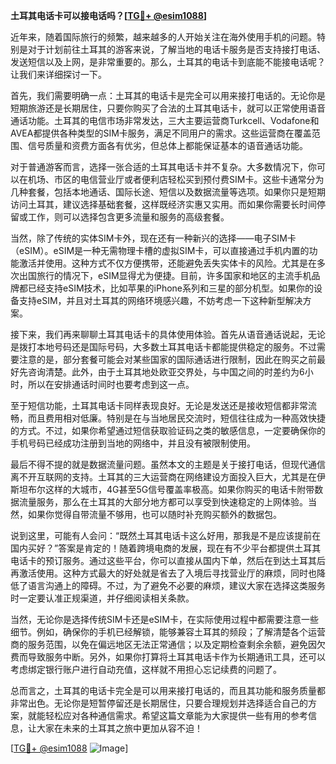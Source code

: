 **土耳其电话卡可以接电话吗？[[TG💪+ @esim1088](https://t.me/s/esim1088)]**

近年来，随着国际旅行的频繁，越来越多的人开始关注在海外使用手机的问题。特别是对于计划前往土耳其的游客来说，了解当地的电话卡服务是否支持接打电话、发送短信以及上网，是非常重要的。那么，土耳其的电话卡到底能不能接电话呢？让我们来详细探讨一下。

首先，我们需要明确一点：土耳其的电话卡是完全可以用来接打电话的。无论你是短期旅游还是长期居住，只要你购买了合法的土耳其电话卡，就可以正常使用语音通话功能。土耳其的电信市场非常发达，三大主要运营商Turkcell、Vodafone和AVEA都提供各种类型的SIM卡服务，满足不同用户的需求。这些运营商在覆盖范围、信号质量和资费方面各有优劣，但总体上都能保证基本的语音通话功能。

对于普通游客而言，选择一张合适的土耳其电话卡并不复杂。大多数情况下，你可以在机场、市区的电信营业厅或者便利店轻松买到预付费SIM卡。这些卡通常分为几种套餐，包括本地通话、国际长途、短信以及数据流量等选项。如果你只是短期访问土耳其，建议选择基础套餐，这样既经济实惠又实用。而如果你需要长时间停留或工作，则可以选择包含更多流量和服务的高级套餐。

当然，除了传统的实体SIM卡外，现在还有一种新兴的选择——电子SIM卡（eSIM）。eSIM是一种无需物理卡槽的虚拟SIM卡，可以直接通过手机内置的功能激活并使用。这种方式不仅方便携带，还能避免丢失实体卡的风险。尤其是在多次出国旅行的情况下，eSIM显得尤为便捷。目前，许多国家和地区的主流手机品牌都已经支持eSIM技术，比如苹果的iPhone系列和三星的部分机型。如果你的设备支持eSIM，并且对土耳其的网络环境感兴趣，不妨考虑一下这种新型解决方案。

接下来，我们再来聊聊土耳其电话卡的具体使用体验。首先从语音通话说起，无论是拨打本地号码还是国际号码，大多数土耳其电话卡都能提供稳定的服务。不过需要注意的是，部分套餐可能会对某些国家的国际通话进行限制，因此在购买之前最好先咨询清楚。此外，由于土耳其地处欧亚交界处，与中国之间的时差约为6小时，所以在安排通话时间时也要考虑到这一点。

至于短信功能，土耳其电话卡同样表现良好。无论是发送还是接收短信都非常流畅，而且费用相对低廉。特别是在与当地居民交流时，短信往往成为一种高效快捷的方式。不过，如果你希望通过短信获取验证码之类的敏感信息，一定要确保你的手机号码已经成功注册到当地的网络中，并且没有被限制使用。

最后不得不提的就是数据流量问题。虽然本文的主题是关于接打电话，但现代通信离不开互联网的支持。土耳其的三大运营商在网络建设方面投入巨大，尤其是在伊斯坦布尔这样的大城市，4G甚至5G信号覆盖率极高。如果你购买的电话卡附带数据流量服务，那么在土耳其的大部分地方都可以享受到快速稳定的上网体验。当然，如果你觉得自带流量不够用，也可以随时补充购买额外的数据包。

说到这里，可能有人会问：“既然土耳其电话卡这么好用，那我是不是应该提前在国内买好？”答案是肯定的！随着跨境电商的发展，现在有不少平台都提供土耳其电话卡的预订服务。通过这些平台，你可以直接从国内下单，然后在到达土耳其后再激活使用。这种方式最大的好处就是省去了入境后寻找营业厅的麻烦，同时也降低了语言沟通上的障碍。不过，为了避免不必要的麻烦，建议大家在选择这类服务时一定要认准正规渠道，并仔细阅读相关条款。

当然，无论你是选择传统SIM卡还是eSIM卡，在实际使用过程中都需要注意一些细节。例如，确保你的手机已经解锁，能够兼容土耳其的频段；了解清楚各个运营商的服务范围，以免在偏远地区无法正常通信；以及定期检查剩余余额，避免因欠费而导致服务中断。另外，如果你打算将土耳其电话卡作为长期通讯工具，还可以考虑绑定银行账户进行自动充值，这样就不用担心忘记续费的问题了。

总而言之，土耳其的电话卡完全是可以用来接打电话的，而且其功能和服务质量都非常出色。无论你是短暂停留还是长期居住，只要合理规划并选择适合自己的方案，就能轻松应对各种通信需求。希望这篇文章能为大家提供一些有用的参考信息，让大家在未来的土耳其之旅中更加从容不迫！

[[TG💪+ @esim1088](https://t.me/s/esim1088) ![Image](https://i.postimg.cc/4NQfJmqS/Snipaste-2025-05-13-00-14-12.png)]